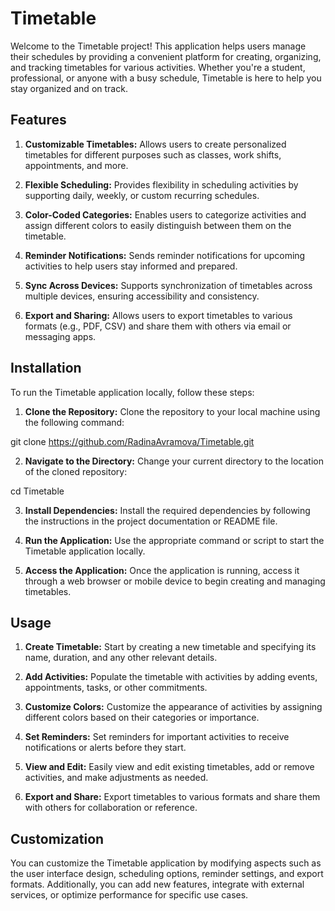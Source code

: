 # Timetable
Welcome to the Timetable project! This application helps users manage their schedules by providing a convenient platform for creating, organizing, and tracking timetables for various activities. Whether you're a student, professional, or anyone with a busy schedule, Timetable is here to help you stay organized and on track.

## Features
1. **Customizable Timetables:** Allows users to create personalized timetables for different purposes such as classes, work shifts, appointments, and more.

2. **Flexible Scheduling:** Provides flexibility in scheduling activities by supporting daily, weekly, or custom recurring schedules.

3. **Color-Coded Categories:** Enables users to categorize activities and assign different colors to easily distinguish between them on the timetable.

4. **Reminder Notifications:** Sends reminder notifications for upcoming activities to help users stay informed and prepared.

5. **Sync Across Devices:** Supports synchronization of timetables across multiple devices, ensuring accessibility and consistency.

6. **Export and Sharing:** Allows users to export timetables to various formats (e.g., PDF, CSV) and share them with others via email or messaging apps.

## Installation
To run the Timetable application locally, follow these steps:

1. **Clone the Repository:** Clone the repository to your local machine using the following command:

git clone https://github.com/RadinaAvramova/Timetable.git

2. **Navigate to the Directory:** Change your current directory to the location of the cloned repository:

cd Timetable

3. **Install Dependencies:** Install the required dependencies by following the instructions in the project documentation or README file.

4. **Run the Application:** Use the appropriate command or script to start the Timetable application locally.

5. **Access the Application:** Once the application is running, access it through a web browser or mobile device to begin creating and managing timetables.

## Usage
1. **Create Timetable:** Start by creating a new timetable and specifying its name, duration, and any other relevant details.

2. **Add Activities:** Populate the timetable with activities by adding events, appointments, tasks, or other commitments.

3. **Customize Colors:** Customize the appearance of activities by assigning different colors based on their categories or importance.

4. **Set Reminders:** Set reminders for important activities to receive notifications or alerts before they start.

5. **View and Edit:** Easily view and edit existing timetables, add or remove activities, and make adjustments as needed.

6. **Export and Share:** Export timetables to various formats and share them with others for collaboration or reference.

## Customization
You can customize the Timetable application by modifying aspects such as the user interface design, scheduling options, reminder settings, and export formats. Additionally, you can add new features, integrate with external services, or optimize performance for specific use cases.
